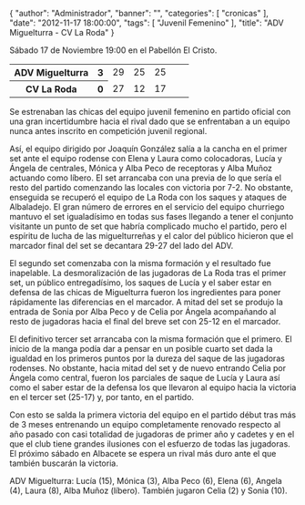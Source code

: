 {
  "author": "Administrador", 
  "banner": "", 
  "categories": [
    "cronicas"
  ], 
  "date": "2012-11-17 18:00:00", 
  "tags": [
    "Juvenil Femenino"
  ], 
  "title": "ADV Miguelturra - CV La Roda"
}

Sábado 17 de Noviembre 19:00 en el Pabellón El Cristo.

<table>
<tr>
<th>ADV Miguelturra</th><th>3</th><td>29</td><td>25</td><td>25</td><td></td><td></td>
</tr>
<tr>
<th>CV La Roda</th><th>0</th><td>27</td><td>12</td><td>17</td><td></td><td></td>
</tr>
</table>

Se estrenaban las chicas del equipo juvenil femenino en partido oficial con una gran incertidumbre hacia el rival dado que se enfrentaban a un equipo nunca antes inscrito en competición juvenil regional.
<!--break-->
Así, el equipo dirigido por Joaquín González salía a la cancha en el primer set ante el equipo rodense con Elena y Laura como colocadoras, Lucía y Ángela de centrales, Mónica y Alba Peco de receptoras y Alba Muñoz actuando como líbero. El set arrancaba con una previa de lo que sería el resto del partido comenzando las locales con victoria por 7-2. No obstante, enseguida se recuperó el equipo de La Roda con los saques y ataques de Albaladejo. El gran número de errores en el servicio del equipo churriego mantuvo el set igualadísimo en todas sus fases llegando a tener el conjunto visitante un punto de set que habría complicado mucho el partido, pero el espíritu de lucha de las miguelturreñas y el calor del público hicieron que el marcador final del set se decantara 29-27 del lado del ADV.

El segundo set comenzaba con la misma formación y el resultado fue inapelable. La desmoralización de las jugadoras de La Roda tras el primer set, un público entregadísimo, los saques de Lucía y el saber estar en defensa de las chicas de Miguelturra fueron los ingredientes para poner rápidamente las diferencias en el marcador. A mitad del set se produjo la entrada de Sonia por Alba Peco y de Celia por Ángela acompañando al resto de jugadoras hacia el final del breve set con 25-12 en el marcador.

El definitivo tercer set arrancaba con la misma formación que el primero. El inicio de la manga podía dar a pensar en un posible cuarto set dada la igualdad en los primeros puntos por la dureza del saque de las jugadoras rodenses. No obstante, hacia mitad del set y de nuevo entrando Celia por Ángela como central, fueron los parciales de saque de Lucía y Laura así como el saber estar de la defensa los que llevaron al equipo hacia la victoria en el tercer set (25-17) y, por tanto, en el partido.

Con esto se salda la primera victoria del equipo en el partido début tras más de 3 meses entrenando un equipo completamente renovado respecto al año pasado con casi totalidad de jugadoras de primer año y cadetes y en el que el club tiene grandes ilusiones con el esfuerzo de todas las jugadoras. El próximo sábado en Albacete se espera un rival más duro ante el que también buscarán la victoria.

ADV Miguelturra: Lucía (15), Mónica (3), Alba Peco (6), Elena (6), Angela (4), Laura (8), Alba Muñoz (líbero). También jugaron Celia (2) y Sonia (10).

